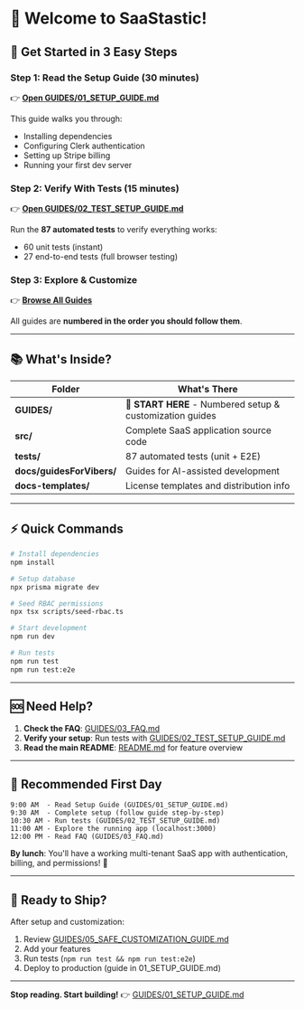 # 👋 Welcome to SaaStastic!

## 🚀 Get Started in 3 Easy Steps

### Step 1: Read the Setup Guide (30 minutes)
👉 **[Open GUIDES/01_SETUP_GUIDE.md](./GUIDES/01_SETUP_GUIDE.md)**

This guide walks you through:
- Installing dependencies
- Configuring Clerk authentication
- Setting up Stripe billing
- Running your first dev server

### Step 2: Verify With Tests (15 minutes)
👉 **[Open GUIDES/02_TEST_SETUP_GUIDE.md](./GUIDES/02_TEST_SETUP_GUIDE.md)**

Run the **87 automated tests** to verify everything works:
- 60 unit tests (instant)
- 27 end-to-end tests (full browser testing)

### Step 3: Explore & Customize
👉 **[Browse All Guides](./GUIDES/)**

All guides are **numbered in the order you should follow them**.

---

## 📚 What's Inside?

| Folder | What's There |
|--------|--------------|
| **GUIDES/** | 🎯 **START HERE** - Numbered setup & customization guides |
| **src/** | Complete SaaS application source code |
| **tests/** | 87 automated tests (unit + E2E) |
| **docs/guidesForVibers/** | Guides for AI-assisted development |
| **docs-templates/** | License templates and distribution info |

---

## ⚡ Quick Commands

```bash
# Install dependencies
npm install

# Setup database
npx prisma migrate dev

# Seed RBAC permissions
npx tsx scripts/seed-rbac.ts

# Start development
npm run dev

# Run tests
npm run test
npm run test:e2e
```

---

## 🆘 Need Help?

1. **Check the FAQ**: [GUIDES/03_FAQ.md](./GUIDES/03_FAQ.md)
2. **Verify your setup**: Run tests with [GUIDES/02_TEST_SETUP_GUIDE.md](./GUIDES/02_TEST_SETUP_GUIDE.md)
3. **Read the main README**: [README.md](./README.md) for feature overview

---

## 🎯 Recommended First Day

```
9:00 AM  - Read Setup Guide (GUIDES/01_SETUP_GUIDE.md)
9:30 AM  - Complete setup (follow guide step-by-step)
10:30 AM - Run tests (GUIDES/02_TEST_SETUP_GUIDE.md)
11:00 AM - Explore the running app (localhost:3000)
12:00 PM - Read FAQ (GUIDES/03_FAQ.md)
```

**By lunch**: You'll have a working multi-tenant SaaS app with authentication, billing, and permissions! 🎉

---

## 🚢 Ready to Ship?

After setup and customization:
1. Review [GUIDES/05_SAFE_CUSTOMIZATION_GUIDE.md](./GUIDES/05_SAFE_CUSTOMIZATION_GUIDE.md)
2. Add your features
3. Run tests (`npm run test && npm run test:e2e`)
4. Deploy to production (guide in 01_SETUP_GUIDE.md)

---

**Stop reading. Start building!** 👉 [GUIDES/01_SETUP_GUIDE.md](./GUIDES/01_SETUP_GUIDE.md)
